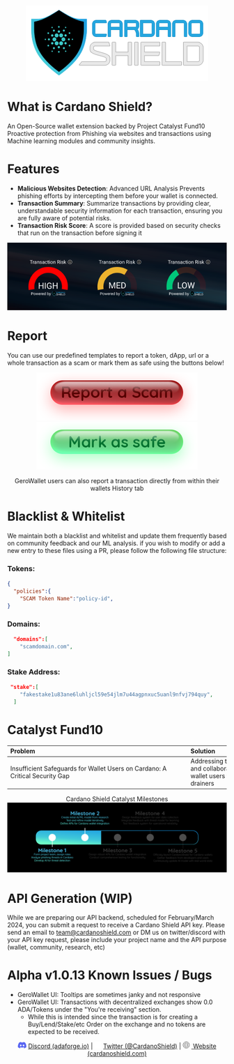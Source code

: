 <p align="center">
<img src="https://github.com/adabox-aio/cardano-shield/blob/main/.github/Cardano%20Shield%20logo%20github.png?raw=true" alt="Cardano Shield"/>
</p>

# What is Cardano Shield?
An Open-Source wallet extension backed by Project Catalyst Fund10
Proactive protection from Phishing via websites and transactions using Machine learning modules and community insights.

# Features
- **Malicious Websites Detection**: Advanced URL Analysis Prevents phishing efforts by intercepting them before your wallet is connected.
- **Transaction Summary**: Summarize transactions by providing clear, understandable security information for each transaction, ensuring you are fully aware of potential risks.
- **Transaction Risk Score**: A score is provided based on security checks that run on the transaction before signing it
<p align="center">
  <img src=".github/TX RISK.png" alt="tx risk"/>
</p>

# Report
You can use our predefined templates to report a token, dApp, url or a whole transaction as a scam or mark them as safe using the buttons below!
<p align="center">
<a href="https://github.com/adabox-aio/cardano-shield/issues/new?assignees=adamcazes%2C+Cardano-Shield%2C+hizkiya%2C+ThirdEye707&labels=report+as+scam&projects=&template=report-as-scam.md&title=Scam+Report+-+%5BTransaction+ID%2FDApp%2FURL%2FNFT%5D">
<img src="https://github.com/adabox-aio/cardano-shield/blob/main/.github/scam%20button.png?raw=true" alt="report as scam"/></a>
<a href="https://github.com/adabox-aio/cardano-shield/issues/new?assignees=adamcazes%2C+Cardano-Shield%2C+hizkiya%2C+ThirdEye707&labels=mark+as+safe&projects=&template=mark-as-safe.md&title=Mark+as+Safe+-+%5BTransaction+ID%2FDApp%2FURL%2FNFT%5D">
<img src="https://github.com/adabox-aio/cardano-shield/blob/main/.github/safe%20button.png?raw=true" alt="Mark as safe"/></a>
</p>
<p align="center">
GeroWallet users can also report a transaction directly from within their wallets History tab
</p>

# Blacklist & Whitelist
We maintain both a blacklist and whitelist and update them frequently based on community feedback and our ML analysis.
if you wish to modify or add a new entry to these files using a PR, please follow the following file structure:

### Tokens:
```json
{
  "policies":{
    "SCAM Token Name":"policy-id",
}
```
### Domains:
```json
  "domains":[
    "scamdomain.com",
]
```
### Stake Address:
```json
 "stake":[
    "fakestake1u83ane6luhljcl59e54jlm7u44agpnxuc5uanl9nfvj794quy",
  ]
```
# Catalyst Fund10
|<div style="width:400px">Problem</div>|<div style="width:400px">Solution</div>|
|:------------------------------------|:-------|
| Insufficient Safeguards for Wallet Users on Cardano: A Critical Security Gap| Addressing the security challenge by implementing a robust and collaborative security mechanism to protect Cardano wallet users from phishing, low-trust websites, and wallet drainers |

<p align="center">
Cardano Shield Catalyst Milestones
<a href="https://milestones.projectcatalyst.io/projects/1000040">
  <img src="https://github.com/adabox-aio/cardano-shield/blob/main/.github/milestone.png?raw=true" alt="Milestones"/>
</a>

# API Generation (WIP)
While we are preparing our API backend, scheduled for February/March 2024, you can submit a request to receive a Cardano Shield API key.
Please send an email to team@cardanoshield.com or DM us on twitter/discord with your API key request, please include your project name and the API purpose (wallet, community, research, etc)

# Alpha v1.0.13 Known Issues / Bugs
- GeroWallet UI: Tooltips are sometimes janky and not responsive 
- GeroWallet UI: Transactions with decentralized exchanges show 0.0 ADA/Tokens under the "You're receiving" section.
  - While this is intended since the transaction is for creating a Buy/Lend/Stake/etc Order on the exchange and no tokens are expected to be received.

</p>
<p align="center">
    <img src=".github/discordsmall.png" alt="discord">&nbsp;<a href="https://discord.gg/J2ujENSdtm">Discord (adaforge.io)</a>
      |
    <img src=".github/twittersmall.png" alt="Twitter">&nbsp;<a href="https://twitter.com/CardanoShield">Twitter (@CardanoShield)</a>
      |
    <img src=".github/globe.png" alt="Website">&nbsp;<a href="https://www.cardanoshield.com"> Website (cardanoshield.com)</a>
</p>

